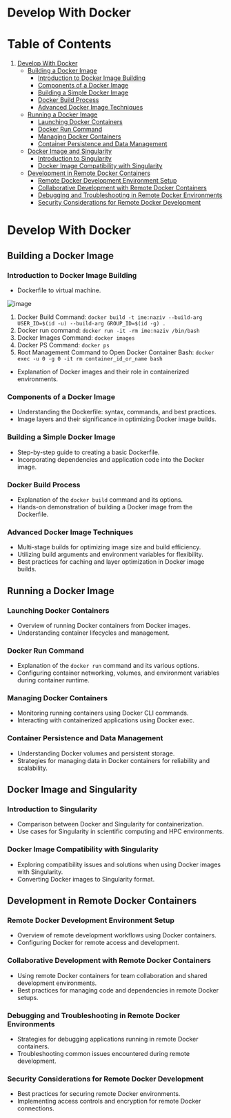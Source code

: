 # Develop With Docker
# Table of Contents

1. [Develop With Docker](#develop-with-docker)
   - [Building a Docker Image](#building-a-docker-image)
     - [Introduction to Docker Image Building](#introduction-to-docker-image-building)
     - [Components of a Docker Image](#components-of-a-docker-image)
     - [Building a Simple Docker Image](#building-a-simple-docker-image)
     - [Docker Build Process](#docker-build-process)
     - [Advanced Docker Image Techniques](#advanced-docker-image-techniques)
   - [Running a Docker Image](#running-a-docker-image)
     - [Launching Docker Containers](#launching-docker-containers)
     - [Docker Run Command](#docker-run-command)
     - [Managing Docker Containers](#managing-docker-containers)
     - [Container Persistence and Data Management](#container-persistence-and-data-management)
   - [Docker Image and Singularity](#docker-image-and-singularity)
     - [Introduction to Singularity](#introduction-to-singularity)
     - [Docker Image Compatibility with Singularity](#docker-image-compatibility-with-singularity)
   - [Development in Remote Docker Containers](#development-in-remote-docker-containers)
     - [Remote Docker Development Environment Setup](#remote-docker-development-environment-setup)
     - [Collaborative Development with Remote Docker Containers](#collaborative-development-with-remote-docker-containers)
     - [Debugging and Troubleshooting in Remote Docker Environments](#debugging-and-troubleshooting-in-remote-docker-environments)
     - [Security Considerations for Remote Docker Development](#security-considerations-for-remote-docker-development)

# Develop With Docker

## Building a Docker Image

### Introduction to Docker Image Building
- Dockerfile to virtual machine.


![image](https://github.com/kmihak/developWithDocker/assets/64592696/ddd395cb-4a85-4717-b06d-f0621cfb23ee)
1. Docker Build Command: `docker build -t ime:naziv --build-arg USER_ID=$(id -u) --build-arg GROUP_ID=$(id -g) .`
2. Docker run command: `docker run -it -rm ime:naziv /bin/bash`
3. Docker Images Command: `docker images`
4. Docker PS Command: `docker ps`
5. Root Management Command to Open Docker Container Bash: `docker exec -u 0 -g 0 -it rm container_id_or_name bash`


- Explanation of Docker images and their role in containerized environments.

### Components of a Docker Image
- Understanding the Dockerfile: syntax, commands, and best practices.
- Image layers and their significance in optimizing Docker image builds.

### Building a Simple Docker Image
- Step-by-step guide to creating a basic Dockerfile.
- Incorporating dependencies and application code into the Docker image.

### Docker Build Process
- Explanation of the `docker build` command and its options.
- Hands-on demonstration of building a Docker image from the Dockerfile.

### Advanced Docker Image Techniques
- Multi-stage builds for optimizing image size and build efficiency.
- Utilizing build arguments and environment variables for flexibility.
- Best practices for caching and layer optimization in Docker image builds.

## Running a Docker Image

### Launching Docker Containers
- Overview of running Docker containers from Docker images.
- Understanding container lifecycles and management.

### Docker Run Command
- Explanation of the `docker run` command and its various options.
- Configuring container networking, volumes, and environment variables during container runtime.

### Managing Docker Containers
- Monitoring running containers using Docker CLI commands.
- Interacting with containerized applications using Docker exec.

### Container Persistence and Data Management
- Understanding Docker volumes and persistent storage.
- Strategies for managing data in Docker containers for reliability and scalability.

## Docker Image and Singularity

### Introduction to Singularity
- Comparison between Docker and Singularity for containerization.
- Use cases for Singularity in scientific computing and HPC environments.

### Docker Image Compatibility with Singularity
- Exploring compatibility issues and solutions when using Docker images with Singularity.
- Converting Docker images to Singularity format.

## Development in Remote Docker Containers

### Remote Docker Development Environment Setup
- Overview of remote development workflows using Docker containers.
- Configuring Docker for remote access and development.

### Collaborative Development with Remote Docker Containers
- Using remote Docker containers for team collaboration and shared development environments.
- Best practices for managing code and dependencies in remote Docker setups.

### Debugging and Troubleshooting in Remote Docker Environments
- Strategies for debugging applications running in remote Docker containers.
- Troubleshooting common issues encountered during remote development.

### Security Considerations for Remote Docker Development
- Best practices for securing remote Docker environments.
- Implementing access controls and encryption for remote Docker connections.
